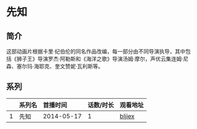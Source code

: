 # 先知


## 简介

这部动画片根据卡里·纪伯伦的同名作品改编，每一部分由不同导演执导，其中包括《狮子王》导演罗杰·阿勒斯和《海洋之歌》导演汤姆·摩尔，声优云集连姆·尼森、塞尔玛·海耶克、奎文赞妮·瓦利斯等。





## 系列

|     |   系列名   |   首播时间  | 话数/时长  | 观看地址 |
|:---  |:------    |:----      |:---       |:---  |
| 1 | 先知 | 2014-05-17 | 1 | [bljiex](https://svip.bljiex.cc/?wd=先知)  |



